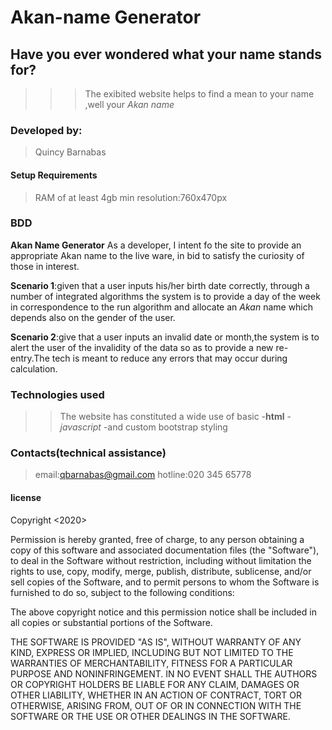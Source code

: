 # Akan-name Generator

## Have you ever wondered what your name stands for?
>>>The exibited website helps to find  a mean to your name ,well your *Akan name*
### Developed by:
>Quincy Barnabas

#### Setup Requirements
>RAM of at least 4gb
>min resolution:760x470px

### BDD
 **Akan Name Generator**
 As a developer,
 I intent fo the site to provide an appropriate Akan name to the live ware,
 in bid to satisfy the curiosity of those in interest.

**Scenario 1**:given that a user inputs his/her birth date correctly,
through a number of integrated algorithms the system is to provide a day of 
the week in correspondence to the run algorithm and allocate an *Akan* name which depends also on the gender of the user.

**Scenario 2**:give that a user inputs an invalid date or month,the system is to
alert the user of the invalidity of the data so as to provide a new re-entry.The tech is meant to reduce any errors that may occur during calculation.

### Technologies used
>>The website has constituted a wide use of basic -**html** 
                                                  -*javascript*
                                                  -and custom bootstrap styling

### Contacts(technical assistance)
>email:qbarnabas@gmail.com
>hotline:020 345 65778

#### license
Copyright <2020> <COPYRIGHT Quincy>

Permission is hereby granted, free of charge, to any person obtaining a copy of this software and associated documentation files (the "Software"), to deal in the Software without restriction, including without limitation the rights to use, copy, modify, merge, publish, distribute, sublicense, and/or sell copies of the Software, and to permit persons to whom the Software is furnished to do so, subject to the following conditions:

The above copyright notice and this permission notice shall be included in all copies or substantial portions of the Software.

THE SOFTWARE IS PROVIDED "AS IS", WITHOUT WARRANTY OF ANY KIND, EXPRESS OR IMPLIED, INCLUDING BUT NOT LIMITED TO THE WARRANTIES OF MERCHANTABILITY, FITNESS FOR A PARTICULAR PURPOSE AND NONINFRINGEMENT. IN NO EVENT SHALL THE AUTHORS OR COPYRIGHT HOLDERS BE LIABLE FOR ANY CLAIM, DAMAGES OR OTHER LIABILITY, WHETHER IN AN ACTION OF CONTRACT, TORT OR OTHERWISE, ARISING FROM, OUT OF OR IN CONNECTION WITH THE SOFTWARE OR THE USE OR OTHER DEALINGS IN THE SOFTWARE.